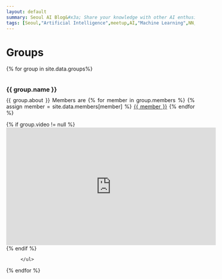 ```yaml
---
layout: default
summary: Seoul AI Blog&#x3a; Share your knowledge with other AI enthusiasts!
tags: [Seoul,"Artificial Intelligence",meetup,AI,"Machine Learning",NN,"Neural Networks",Korea,Gangnam]
---
```


# Groups

{% for group in site.data.groups%}
  <div>
      <h3 style="display:inline-block;margin-bottom:0px">{{ group.name }}</h3><br>
      <p style="text-align:justify;margin-top:10px;">
        {{ group.about }} Members are {% for member in group.members %}
        {% assign member = site.data.members[member] %}
        <a href="{{ site.url }}/members/{{ member }}">{{ member }}</a>
      {% endfor %}
      </p>
      {% if group.video != null %}
        <iframe width="560" height="315" src="https://www.youtube.com/embed/{{ group.video }}" frameborder="0" allow="autoplay; encrypted-media" allowfullscreen></iframe>
      {% endif %}
      <ul>
      
      </ul>
  </div>
{% endfor %}
